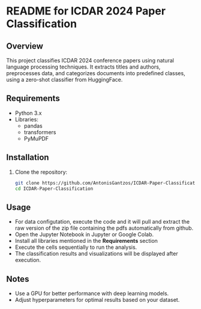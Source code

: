 # README for ICDAR 2024 Paper Classification

## Overview

This project classifies ICDAR 2024 conference papers using natural language processing techniques. It extracts titles and authors, preprocesses data, and categorizes documents into predefined classes, using a zero-shot classifier from HuggingFace.

## Requirements

- Python 3.x
- Libraries:
  - pandas
  - transformers
  - PyMuPDF

## Installation

1. Clone the repository:
   ```bash
   git clone https://github.com/AntonisGantzos/ICDAR-Paper-Classification.git
   cd ICDAR-Paper-Classification
   
## Usage
- For data configutation, execute the code and it will pull and extract the raw version of the zip file containing the pdfs automatically from github.
- Open the Jupyter Notebook in Jupyter or Google Colab.
- Install all libraries mentioned in the **Requirements** section
- Execute the cells sequentially to run the analysis.
- The classification results and visualizations will be displayed after execution.

## Notes
- Use a GPU for better performance with deep learning models.
- Adjust hyperparameters for optimal results based on your dataset.
